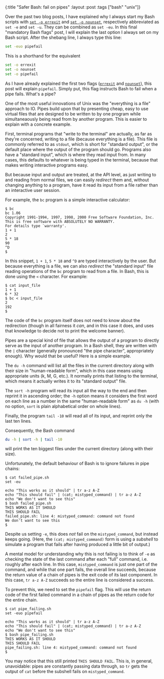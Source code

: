 {:title "Safer Bash: fail on pipes"
 :layout :post
 :tags ["bash" "unix"]}

Over the past two blog posts, I have explained why I always start my Bash
scripts with [`set -o errexit`] and [`set -o nounset`], respectively
abbreviated as `set -e` and `set -u`. They can be combined as `set -eu`. In
this final "mandatory Bash flags" post, I will explain the last option I always
set on my Bash script. After the shebang line, I always type this line:


```bash
set -euo pipefail
```

This is a shorthand for the equivalent

```bash
set -o errexit
set -o nounset
set -o pipefail
```

As I have already explained the first two flags ([`errexit`] and [`nounset`]),
this post will explain `pipefail`. Simply put, this flag instructs Bash to fail
when a pipe fails. What's a pipe?

One of the most useful innovations of Unix was the "everything is a file"
approach to IO. Pipes build upon that by presenting cheap, easy to use virtual
files that are designed to be written to by one program while simultaneaously
being read from by another program. This is easier to explain with a concrete
example.

First, terminal programs that "write to the terminal" are actually, as far as
they're concerned, writing to a file (because everything is a file). This file
is commonly referred to as `stdout`, which is short for "standard output", or
the default place where the output of the program should go. Programs also have
a "standard input", which is where they read input from. In many cases, this
defaults to whatever is being typed in the terminal, because that makes writing
interactive programs easy.

But because input and output are treated, at the API level, as just writing to
and reading from normal files, we can easily _redirect_ them and, without
changing anything to a program, have it read its input from a file rather than
an interactive user session.

For example, the `bc` program is a simple interactive calculator:

```shell
$ bc
bc 1.06
Copyright 1991-1994, 1997, 1998, 2000 Free Software Foundation, Inc.
This is free software with ABSOLUTELY NO WARRANTY.
For details type `warranty'.
1 + 1
2
5 * 18
90
^D
$
```

In this snippet, `1 + 1`, `5 * 18` and `^D` are typed interactively by the
user. But because everything is a file, we can also _redirect_ the "standard
input" file reading operations of the `bc` program to read from a file. In
Bash, this is done using the `<` character. For example:

```shell
$ cat input_file
1 + 1
6 * 32
$ bc < input_file
2
192
$
```

The code of the `bc` program itself does not need to know about the
redirection (though in all fairness it _can_, and in this case it does, and
uses that knowledge to decide not to print the welcome banner).

Pipes are a special kind of file that allows the output of a program to
directly serve as the input of another program. In a Bash shell, they are
written with the `|` character (generally pronounced "the pipe character",
appropriately enough). Why would that be useful? Here is a simple example.

The `du -h` command will list all the files in the current directory along
with their size in "human-readable form", which in this case means using
appropriate units (k, M, G, etc.). It normally prints that listing to the terminal, which means it actually writes it to its "standard output" file.

The `sort -h` program will read its input all the way to the end and then
reprint it in ascending order; the `-h` option means it considers the first
word on each line as a number in the same "human-readable form" as `du -h`
(with no option, `sort` is plain alphabetical order on whole lines).

Finally, the program `tail -10` will read all of its input, and reprint only
the last ten lines.

Consequently, the Bash command

```bash
du -h | sort -h | tail -10
```

will print the ten biggest files under the current directory (along with
their size).

Unfortunately, the default behaviour of Bash is to ignore failures in pipe
chains:

```shell
$ cat failed_pipe.sh
set -eu

echo "This works as it should" | tr a-z A-Z
echo "This should fail" | (cat; mistyped_command) | tr a-z A-Z
echo "We don't want to see this"
$ bash failed_pipe.sh
THIS WORKS AS IT SHOULD
THIS SHOULD FAIL
failed_pipe.sh: line 4: mistyped_command: command not found
We don't want to see this
$
```

Despite us setting `-e`, this does _not_ fail on the `mistyped_command`, but
instead keeps going. (Here, the `(cat; mistyped_command)` form is using a
_subshell_ to simulate a program that fails after having produced a little
bit of output.)

A mental model for understanding why this is not failing is to think of `-e`
as checking the state of the last command after each "full" command, i.e.
roughly after each line. In this case, `mistyped_command` is just one part of
the command, and while that one part fails, the overall line succeeds,
because the return value of a chain of pipes is the exit code of its last
component. In this case, `tr a-z A-Z` succeeds so the entire line is
considered a success.

To prevent this, we need to set the `pipefail` flag. This will use the return
code of the first failed command in a chain of pipes as the return code for
the entire chain.

```shell
$ cat pipe_failing.sh
set -euo pipefail

echo "This works as it should" | tr a-z A-Z
echo "This should fail" | (cat; mistyped_command) | tr a-z A-Z
echo "We don't want to see this"
$ bash pipe_failing.sh
THIS WORKS AS IT SHOULD
THIS SHOULD FAIL
pipe_failing.sh: line 4: mistyped_command: command not found
$
```

You may notice that this still printed `THIS SHOULD FAIL`. This is, in
general, unavoidable: pipes are constantly passing data through, so `tr` gets
the output of `cat` before the subshell fails on `mistyped_command`.


[`set -o errexit`]: /posts/2021-01-17-bash-set-dash-e
[`errexit`]: /posts/2021-01-17-bash-set-dash-e
[`set -o nounset`]: /posts/2021-01-24-bash-set-dash-u
[`nounset`]: /posts/2021-01-24-bash-set-dash-u
